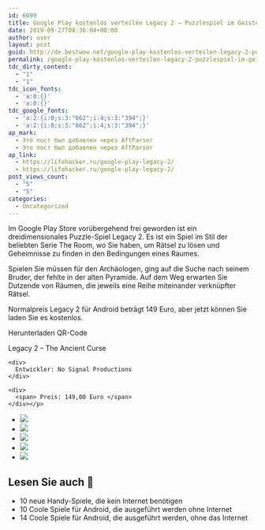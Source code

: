 ```yaml
---
id: 6099
title: Google Play kostenlos verteilen Legacy 2 — Puzzlespiel im Geiste von The Room
date: 2019-09-27T08:36:04+00:00
author: user
layout: post
guid: http://de.bestwow.net/google-play-kostenlos-verteilen-legacy-2-puzzlespiel-im-geiste-von-the-room/
permalink: /google-play-kostenlos-verteilen-legacy-2-puzzlespiel-im-geiste-von-the-room/
tdc_dirty_content:
  - "1"
  - "1"
tdc_icon_fonts:
  - 'a:0:{}'
  - 'a:0:{}'
tdc_google_fonts:
  - 'a:2:{i:0;s:3:"662";i:4;s:3:"394";}'
  - 'a:2:{i:0;s:3:"662";i:4;s:3:"394";}'
ap_mark:
  - Это пост был добавлен через AftParser
  - Это пост был добавлен через AftParser
ap_link:
  - https://lifehacker.ru/google-play-legacy-2/
  - https://lifehacker.ru/google-play-legacy-2/
post_views_count:
  - "5"
  - "5"
categories:
  - Uncategorized
---
```

Im Google Play Store vorübergehend frei geworden ist ein dreidimensionales Puzzle-Spiel Legacy 2. Es ist ein Spiel im Stil der beliebten Serie The Room, wo Sie haben, um Rätsel zu lösen und Geheimnisse zu finden in den Bedingungen eines Raumes.</p> 

Spielen Sie müssen für den Archäologen, ging auf die Suche nach seinem Bruder, der fehlte in der alten Pyramide. Auf dem Weg erwarten Sie Dutzende von Räumen, die jeweils eine Reihe miteinander verknüpfter Rätsel.

Normalpreis Legacy 2 für Android beträgt 149 Euro, aber jetzt können Sie laden Sie es kostenlos.

<div>
  <div>
  </div>
  
  <div>
  </div>
  
  <div>
    <div>
      Herunterladen <span>QR-Code </span>
    </div></p>
  </div>
  
  <div>
    <div>
      Legacy 2 &#8211; The Ancient Curse
    </div>
    
    <div>
      Entwickler: No Signal Productions
    </div>
    
    <div>
      <span> Preis: 149,00 Euro </span>
    </div></p>
  </div>
  
  <div>
    <div>
      <ul>
        <li>
          <img src="http://de.bestwow.net/wp-content/uploads/2019/09/v-google-play-besplatno-razdayut-legacy-2-golovolomku-v-duhe-the-room-3.jpg" />
        </li>
        <li>
          <img src="http://de.bestwow.net/wp-content/uploads/2019/09/v-google-play-besplatno-razdayut-legacy-2-golovolomku-v-duhe-the-room-4.jpg" />
        </li>
        <li>
          <img src="http://de.bestwow.net/wp-content/uploads/2019/09/v-google-play-besplatno-razdayut-legacy-2-golovolomku-v-duhe-the-room-5.jpg" />
        </li>
        <li>
          <img src="http://de.bestwow.net/wp-content/uploads/2019/09/v-google-play-besplatno-razdayut-legacy-2-golovolomku-v-duhe-the-room-6.jpg" />
        </li>
        <li>
          <img src="http://de.bestwow.net/wp-content/uploads/2019/09/v-google-play-besplatno-razdayut-legacy-2-golovolomku-v-duhe-the-room-7.jpg" />
        </li>
      </ul>
    </div></p>
  </div></p>
</div>

<div>
  <h2 class="read-also__title">
    <span>Lesen Sie auch</span> <span>🧐 </span>
  </h2>
  
  <ul class="read-also__list">
    <li>
      10 neue Handy-Spiele, die kein Internet benötigen
    </li>
    <li>
      10 Coole Spiele für Android, die ausgeführt werden ohne Internet
    </li>
    <li>
      14 Coole Spiele für Android, die ausgeführt werden, ohne das Internet
    </li>
  </ul>
</div>
